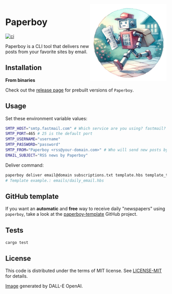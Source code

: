 <img src="https://raw.githubusercontent.com/eduardostuart/paperboy/main/.github/resources/paperboy.png" alt="Paperboy" width="240" align="right">

# Paperboy

[![ci](https://github.com/eduardostuart/paperboy/actions/workflows/ci.yml/badge.svg?branch=main)](https://github.com/eduardostuart/paperboy/actions/workflows/ci.yml)

Paperboy is a CLI tool that delivers new posts from your favorite sites by email.

## Installation

**From binaries**

Check out the [release page](https://github.com/eduardostuart/paperboy/releases/) for prebuilt versions of `Paperboy`.

## Usage

Set these environment variable values:

```bash
SMTP_HOST="smtp.fastmail.com" # Which service are you using? fastmail? gmail? sendgrid? ...
SMTP_PORT=465 # 25 is the default port
SMTP_USERNAME="username"
SMTP_PASSWORD="password"
SMTP_FROM="Paperboy <rss@your-domain.com>" # Who will send new posts by email?
EMAIL_SUBJECT="RSS news by Paperboy"
```

Deliver command:

```bash
paperboy deliver email@domain subscriptions.txt template.hbs template_text.hbs
# Template example.: emails/daily_email.hbs
```

## GitHub template

If you want an **automatic** and **free** way to receive daily "newspapers" using `paperboy`, take a look at the [paperboy-template](https://github.com/eduardostuart/paperboy-template) GitHub project.

## Tests

```
cargo test
```

## License

This code is distributed under the terms of MIT license.
See [LICENSE-MIT](LICENSE-MIT) for details.

[Image](.github/resources/paperboy.png) generated by DALL-E OpenAI.
